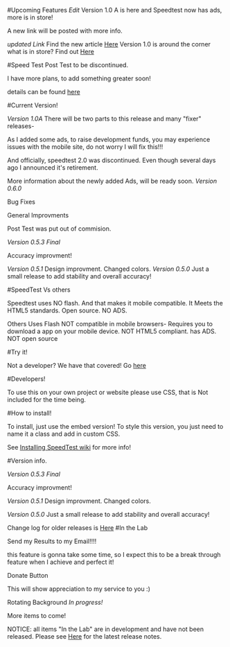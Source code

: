 #Upcoming Features 
*Edit*
Version 1.0 A is here and Speedtest now has ads, more is in store! 

A new link will be posted with more info. 

*updated Link* Find the new article <a href="https://github.com/jdc20181/SpeedTest/wiki/Version-1.0-and-beyond-(Offical-release)">Here</a>
Version 1.0 is around the corner what is in store? Find out <a href="https://github.com/jdc20181/SpeedTest/wiki/Coming-to-version-1.0">Here</a>



#Speed Test Post Test to be discontinued. 

I have more plans, to add something greater soon!

details can be found <A href="https://github.com/jdc20181/SpeedTest/wiki/Speed-Test-Post-Test-Update">here</a>



#Current Version! 

*Version 1.0A*
There will be two parts to this release and many "fixer" releases-

As  I added some ads, to raise development funds, you may experience issues with the mobile site, do not worry I will fix this!!! 

And officially, speedtest 2.0 was discontinued. Even though several days ago I announced it's retirement.

More information about the newly added Ads, will be ready soon.
*Version 0.6.0*

Bug Fixes

General Improvments

Post Test was put out of commision. 


*Version 0.5.3 Final* 

Accuracy improvment!

*Version 0.5.1*
Design improvment. 
Changed colors. 
*Version 0.5.0*
Just a small release to add stability and overall accuracy!


#SpeedTest Vs others

Speedtest uses NO flash. And that makes it mobile compatible. It Meets the HTML5 standards. Open source. NO ADS.

Others Uses Flash NOT compatible in mobile browsers- Requires you to download a app on your mobile device. NOT HTML5 compliant. has ADS. NOT open source

#Try it!

Not a developer? We have that covered! Go <a href="http://jdc20181.github.io/SpeedTest/">here</a>

#Developers!

To use this on your own project or website please use CSS, that is Not included for the time being. 

#How to install!

To install, just use the embed version! To style this version, you just need to name it a class and add in custom CSS. 

See <a href="https://github.com/jdc20181/SpeedTest/wiki/Installing-SpeedTest">Installing SpeedTest wiki</a> for more info!


#Version info. 

*Version 0.5.3 Final* 

Accuracy improvment!

*Version 0.5.1*
Design improvment. 
Changed colors. 

*Version 0.5.0*
Just a small release to add stability and overall accuracy!




Change log for older releases is <a href="https://github.com/jdc20181/SpeedTest/wiki/Change-Log">Here</a>
#In the Lab

Send my Results to my Email!!!!

this feature is gonna take some time, so I expect this to be a break through feature when I achieve and perfect it!

Donate Button

This will show appreciation to my service to you :)

Rotating Background *In progress!*

More items to come!

NOTICE: all items "In the Lab" are in development and have not been released.  Please see <a href="https://github.com/jdc20181/SpeedTest/blob/master/README.md#version-info">Here</a> for the latest release notes. 



